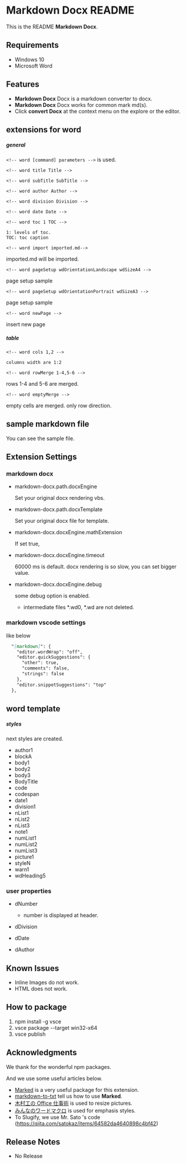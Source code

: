 # Markdown Docx README

This is the README **Markdown Docx**. 


## Requirements

* Windows 10
* Microsoft Word

## Features

* **Markdown Docx** Docx is a markdown converter to docx.
* **Markdown Docx** Docx works for common mark md(s).
* Click **convert Docx** at the context menu on the explore or the editor.
  
## extensions for word

##### general

`<!-- word [command] parameters -->` is used.

`<!-- word title Title -->`

`<!-- word subTitle SubTitle -->`

`<!-- word author Author -->`

`<!-- word division Division -->`

`<!-- word date Date -->`

`<!-- word toc 1 TOC -->`

    1: levels of toc.
    TOC: toc caption

`<!-- word import imported.md-->`

  imported.md will be imported.

`<!-- word pageSetup wdOrientationLandscape wdSizeA4 -->`
  
  page setup sample

`<!-- word pageSetup wdOrientationPortrait wdSizeA3 -->`

  page setup sample

`<!-- word newPage -->`

  insert new page

##### table

`<!-- word cols 1,2 -->`

    columns width are 1:2

`<!-- word rowMerge 1-4,5-6 -->`

  rows 1-4 and 5-6 are merged.

`<!-- word emptyMerge -->`
  
  empty cells are merged. only row direction.

## sample markdown file

You can see the sample file.

## Extension Settings

### markdown docx

* markdown-docx.path.docxEngine

    Set your original docx rendering vbs.

* markdown-docx.path.docxTemplate

    Set your original docx file for template.

* markdown-docx.docxEngine.mathExtension
   
   If set true, 

* markdown-docx.docxEngine.timeout

    60000 ms is default. docx rendering is so slow, you can set bigger value.


* markdown-docx.docxEngine.debug
   
    some debug option is enabled.

    * intermediate files *.wd0, *.wd are not deleted.
  
### markdown vscode settings

like below

```markdown
  "[markdown]": {
    "editor.wordWrap": "off",
    "editor.quickSuggestions": {
      "other": true,
      "comments": false,
      "strings": false
    },
    "editor.snippetSuggestions": "top"
  },
```

## word template

##### styles

next styles are created.

* author1
* blockA
* body1
* body2
* body3
* BodyTitle
* code
* codespan
* date1
* division1
* nList1
* nList2
* nList3
* note1
* numList1
* numList2
* numList3
* picture1
* styleN
* warn1
* wdHeading5

### user properties

* dNumber
  
  * number is displayed at header.
* dDivision
* dDate
* dAuthor

## Known Issues

* Inline Images do not work.
* HTML does not work.

## How to package

1. npm install -g vsce
1. vsce package --target win32-x64
1. vsce publish

## Acknowledgments

We thank for the wonderful npm packages.

And we use some useful articles below. 

* [Marked](https://www.npmjs.com/package/marked) is a very useful package for this extension.
* [markdown-to-txt](https://www.npmjs.com/package/markdown-to-txt) tell us how to use **Marked**.
* [木村工の Office 仕事術](https://koukimra.com/) is used to resize pictures.
* [みんなのワードマクロ](https://www.wordvbalab.com/) is used for emphasis styles.
* To Slugify, we use Mr. Sato 's code (https://qiita.com/satokaz/items/64582da4640898c4bf42)



## Release Notes

* No Release


